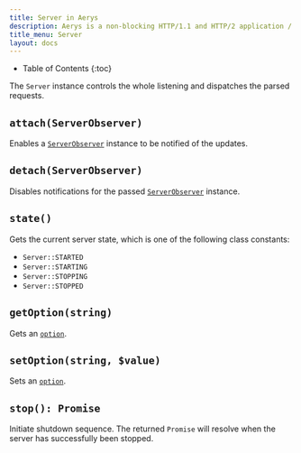 ```yaml
---
title: Server in Aerys
description: Aerys is a non-blocking HTTP/1.1 and HTTP/2 application / websocket / static file server.
title_menu: Server
layout: docs
---
```


* Table of Contents
{:toc}

The `Server` instance controls the whole listening and dispatches the parsed requests.

## `attach(ServerObserver)`

Enables a [`ServerObserver`](serverobserver.html) instance to be notified of the updates.

## `detach(ServerObserver)`

Disables notifications for the passed [`ServerObserver`](serverobserver.html) instance.

## `state()`

Gets the current server state, which is one of the following class constants:

* `Server::STARTED`
* `Server::STARTING`
* `Server::STOPPING`
* `Server::STOPPED`

## `getOption(string)`

Gets an [`option`](options.html).

## `setOption(string, $value)`

Sets an [`option`](options.html).

## `stop(): Promise`

Initiate shutdown sequence. The returned `Promise` will resolve when the server has successfully been stopped.
